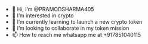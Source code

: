 - 👋 Hi, I’m @PRAMODSHARMA405
- 👀 I’m interested in crypto 
- 🌱 I’m currently learning to launch a new crypto token 
- 💞️ I’m looking to collaborate in my token mission 
- 📫 How to reach me whatsapp me at +917851040115

<!---
PRAMODSHARMA405/PRAMODSHARMA405 is a ✨ special ✨ repository because its `README.md` (this file) appears on your GitHub profile.
You can click the Preview link to take a look at your changes.
--->
